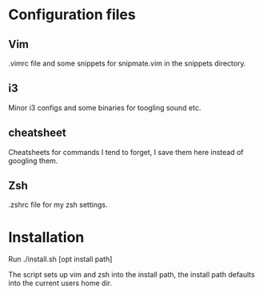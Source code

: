 # Configuration files

## Vim
.vimrc file and some snippets for snipmate.vim in the snippets directory.
## i3
Minor i3 configs and some binaries for toogling sound etc.
## cheatsheet
Cheatsheets for commands I tend to forget, I save them here instead of googling them.
## Zsh
.zshrc file for my zsh settings.

# Installation
Run ./install.sh [opt install path]

The script sets up vim and zsh into the install path, the install path defaults into the current users home dir. 
